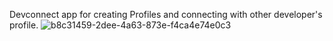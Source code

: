 Devconnect app for creating Profiles and connecting with other developer's profile.
![b8c31459-2dee-4a63-873e-f4ca4e74e0c3](https://user-images.githubusercontent.com/46092815/160400984-532192a9-2ef1-411a-829e-4a5e98bcb6ef.jpg)
